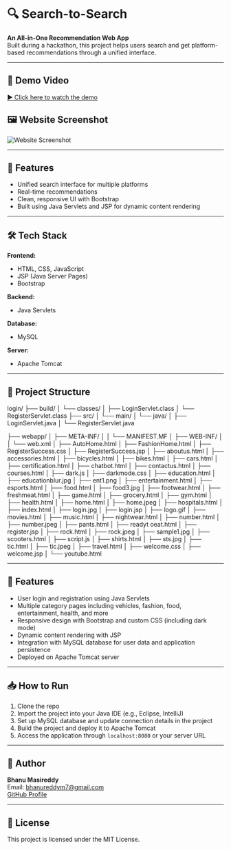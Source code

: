 # 🔍 Search-to-Search

**An All-in-One Recommendation Web App**  
Built during a hackathon, this project helps users search and get platform-based recommendations through a unified interface.

---

## 🎥 Demo Video

[▶️ Click here to watch the demo](https://drive.google.com/drive/folders/1qf5tqTfsFoo325pgbyrgnAWUC5i1lsPu?usp=drive_link)

## 🖼️ Website Screenshot

![Website Screenshot](travel.jpg)

---

## 🚀 Features

- Unified search interface for multiple platforms  
- Real-time recommendations  
- Clean, responsive UI with Bootstrap  
- Built using Java Servlets and JSP for dynamic content rendering

---

## 🛠️ Tech Stack

**Frontend:**
- HTML, CSS, JavaScript
- JSP (Java Server Pages)
- Bootstrap

**Backend:**
- Java Servlets

**Database:**
- MySQL

**Server:**
- Apache Tomcat

---

## 📁 Project Structure

login/
├── build/
│ └── classes/
│ ├── LoginServlet.class
│ └── RegisterServlet.class
├── src/
│ └── main/
│ └── java/
│ ├── LoginServlet.java
│ └── RegisterServlet.java

├── webapp/
│ ├── META-INF/
│ │ └── MANIFEST.MF
│ ├── WEB-INF/
│ │ └── web.xml
│ ├── AutoHome.html
│ ├── FashionHome.html
│ ├── RegisterSuccess.css
│ ├── RegisterSuccess.jsp
│ ├── aboutus.html
│ ├── accessories.html
│ ├── bicycles.html
│ ├── bikes.html
│ ├── cars.html
│ ├── certification.html
│ ├── chatbot.html
│ ├── contactus.html
│ ├── courses.html
│ ├── dark.js
│ ├── darkmode.css
│ ├── education.html
│ ├── educationblur.jpg
│ ├── ent1.png
│ ├── entertainment.html
│ ├── esports.html
│ ├── food.html
│ ├── food3.jpg
│ ├── footwear.html
│ ├── freshmeat.html
│ ├── game.html
│ ├── grocery.html
│ ├── gym.html
│ ├── health.html
│ ├── home.html
│ ├── home.jpeg
│ ├── hospitals.html
│ ├── index.html
│ ├── login.jpg
│ ├── login.jsp
│ ├── logo.gif
│ ├── movies.html
│ ├── music.html
│ ├── nightwear.html
│ ├── number.html
│ ├── number.jpeg
│ ├── pants.html
│ ├── readyt oeat.html
│ ├── register.jsp
│ ├── rock.html
│ ├── rock.jpeg
│ ├── sample1.jpg
│ ├── scooters.html
│ ├── script.js
│ ├── shirts.html
│ ├── sts.jpg
│ ├── tic.html
│ ├── tic.jpeg
│ ├── travel.html
│ ├── welcome.css
│ ├── welcome.jsp
│ └── youtube.html


---

## 🚀 Features

- User login and registration using Java Servlets  
- Multiple category pages including vehicles, fashion, food, entertainment, health, and more  
- Responsive design with Bootstrap and custom CSS (including dark mode)  
- Dynamic content rendering with JSP  
- Integration with MySQL database for user data and application persistence  
- Deployed on Apache Tomcat server

---

## 📥 How to Run

1. Clone the repo  
2. Import the project into your Java IDE (e.g., Eclipse, IntelliJ)  
3. Set up MySQL database and update connection details in the project  
4. Build the project and deploy it to Apache Tomcat  
5. Access the application through `localhost:8080` or your server URL  

---

## 👤 Author

**Bhanu Masireddy**  
Email: bhanureddym7@gmail.com  
[GitHub Profile](https://github.com/BhanuMasireddy)


---

## 📄 License

This project is licensed under the MIT License.
